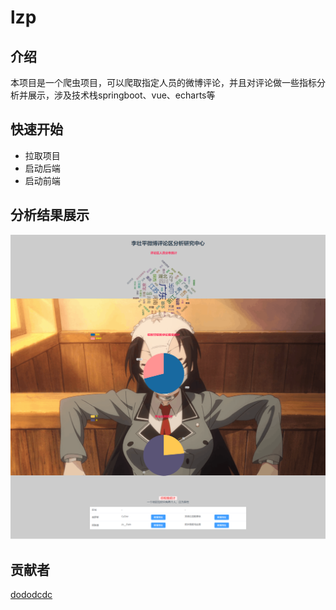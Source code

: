 # lzp

## 介绍
本项目是一个爬虫项目，可以爬取指定人员的微博评论，并且对评论做一些指标分析并展示，涉及技术栈springboot、vue、echarts等

## 快速开始 

* 拉取项目
* 启动后端
* 启动前端

## 分析结果展示

![](./img/lzpview.png)

## 贡献者

[dododcdc](https://github.com/dododcdc)


